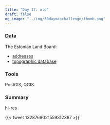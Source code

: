 ```yaml
---
title: "Day 17: old"
draft: false
og_image: "../img/30daymapchallenge/thumb.png"
---
```

### Data
The Estonian Land Board:
- [addresses](https://geoportaal.maaamet.ee/eng/Spatial-Data/Address-Data-p313.html)
- [topographic database](https://geoportaal.maaamet.ee/eng/Spatial-Data/Estonian-Topographic-Database-p305.html)

### Tools
PostGIS, QGIS.

### Summary
[hi-res](https://tkardi.ee/writeup/img/30daymapchallenge/day-17-old.png)

{{< tweet 1328769021559312387 >}}
